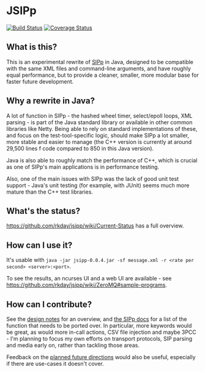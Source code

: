 # JSIPp

[![Build Status](https://travis-ci.org/rkday/jsipp.png?branch=master)](https://travis-ci.org/rkday/jsipp)
[![Coverage Status](https://coveralls.io/repos/rkday/jsipp/badge.png?branch=master)](https://coveralls.io/r/rkday/jsipp?branch=master)

## What is this?

This is an experimental rewrite of [SIPp](http://sipp.sourceforge.net) in Java, designed to be compatible with the same XML files and command-line arguments, and have roughly equal performance, but to provide a cleaner, smaller, more modular base for faster future development.

## Why a rewrite in Java?

A lot of function in SIPp - the hashed wheel timer, select/epoll loops, XML parsing - is part of the Java standard library or available in other common libraries like Netty. Being able to rely on standard implementations of these, and focus on the test-tool-specific logic, should make SIPp a lot smaller, more stable and easier to manage (the C++ version is currently at around 29,500 lines f code compared to 850 in this Java version).

Java is also able to roughly match the performance of C++, which is crucial as one of SIPp's main applications is in performance testing.

Also, one of the main issues with SIPp was the lack of good unit test support - Java's unit testing (for example, with JUnit) seems much more mature than the C++ test libraries.

## What's the status?

https://github.com/rkday/jsipp/wiki/Current-Status has a full overview.

## How can I use it?

It's usable with `java -jar jsipp-0.0.4.jar -sf message.xml -r <rate per second> <server>:<port>`.

To see the results, an ncurses UI and a web UI are available - see https://github.com/rkday/jsipp/wiki/ZeroMQ#sample-programs.

## How can I contribute?

See the [design notes](https://github.com/rkday/jsipp/blob/master/design.md) for an overview, and [the SIPp docs](http://sipp.sourceforge.net/doc/reference.html) for a list of the function that needs to be ported over. In particular, more keywords would be great, as would more in-call actions, CSV file injection and maybe 3PCC - I'm planning to focus my own efforts on transport protocols, SIP parsing and media early on, rather than tackling those areas.

Feedback on the [planned future directions](https://github.com/rkday/jsipp/blob/master/future-directions.md) would also be useful, especially if there are use-cases it doesn't cover.
